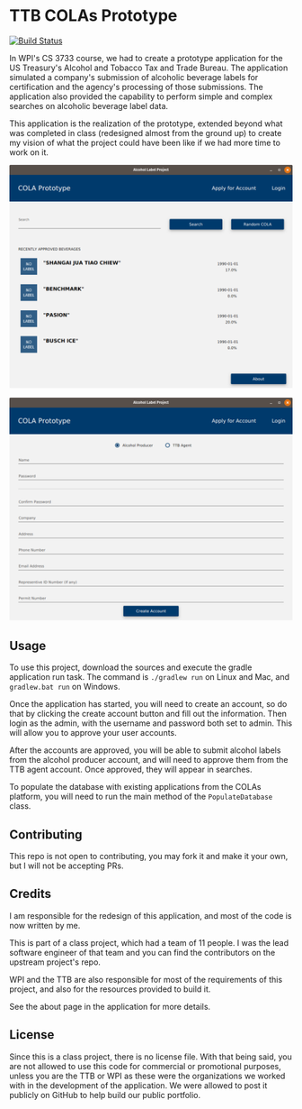 # TTB COLAs Prototype

[![Build Status](https://travis-ci.org/kylecorry31/CS3733-COLA.svg?branch=master)](https://travis-ci.org/kylecorry31/CS3733-COLA)

In WPI's CS 3733 course, we had to create a prototype application for the US Treasury's Alcohol and Tobacco Tax and Trade Bureau. The application simulated a company's submission of alcoholic beverage labels for certification and the agency's processing of those submissions. The application also provided the capability to perform simple and complex searches on alcoholic beverage label data.

This application is the realization of the prototype, extended beyond what was completed in class (redesigned almost from the ground up) to create my vision of what the project could have been like if we had more time to work on it.

![Homescreen](screenshots/homescreen.png)

![Create Account](screenshots/create-account.png)

## Usage
To use this project, download the sources and execute the gradle application run task. The command is `./gradlew run` on Linux and Mac, and `gradlew.bat run` on Windows.

Once the application has started, you will need to create an account, so do that by clicking the create account button and fill out the information. Then login as the admin, with the username and password both set to admin. This will allow you to approve your user accounts. 

After the accounts are approved, you will be able to submit alcohol labels from the alcohol producer account, and will need to approve them from the TTB agent account. Once approved, they will appear in searches. 

To populate the database with existing applications from the COLAs platform, you will need to run the main method of the `PopulateDatabase` class. 

## Contributing
This repo is not open to contributing, you may fork it and make it your own, but I will not be accepting PRs. 

## Credits
I am responsible for the redesign of this application, and most of the code is now written by me. 

This is part of a class project, which had a team of 11 people. I was the lead software engineer of that team and you can find the contributors on the upstream project's repo. 

WPI and the TTB are also responsible for most of the requirements of this project, and also for the resources provided to build it. 

See the about page in the application for more details.

## License
Since this is a class project, there is no license file. With that being said, you are not allowed to use this code for commercial or promotional purposes, unless you are the TTB or WPI as these were the organizations we worked with in the development of the application. We were allowed to post it publicly on GitHub to help build our public portfolio.
